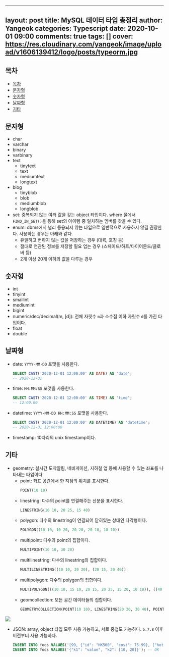---
layout: post
title: MySQL 데이터 타입 총정리
author: Yangeok
categories: Typescript
date: 2020-10-01 09:00
comments: true
tags: []
cover: https://res.cloudinary.com/yangeok/image/upload/v1606139412/logo/posts/typeorm.jpg
---- 

## 목차
- [목차](#목차)
- [문자형](#문자형)
- [숫자형](#숫자형)
- [날짜형](#날짜형)
- [기타](#기타)

## 문자형

- char
- varchar
- binary
- varbinary
- text
  - tinytext
  - text
  - mediumtext
  - longtext
- blog
  - tinyblob
  - blob
  - mediumblob
  - longblob
- set: 중복되지 않는 여러 값을 갖는 object 타입이다. where 절에서 `FIND_IN_SET()`을 통해 set의 아이템 중 일치하는 멤버를 찾을 수 있다.
- enum:  dbms에서 널리 통용되지 않는 타입으로 일반적으로 사용하지 않길 권장한다. 사용하는 경우는 아래와 같다.
  - 유일하고 변하지 않는 값을 저장하는 경우 (대륙, 호칭 등)
  - 절대로 연관된 정보를 저장할 필요 업는 경우 (스페이드/하트/다이어몬드/클로버 등)
  - 2개 이상 20개 이하의 값을 다루는 경우

## 숫자형

- int
- tinyint
- smallint
- mediumint
- bigint
- numeric/dec/decimal(m, \[d]): 전체 자릿수 `m`과 소수점 이하 자릿수 `d`를 가진 타입이다.
- float
- double

## 날짜형

- date: `YYYY-MM-DD` 포맷을 사용한다.
  ```sql
  SELECT CAST('2020-12-01 12:00:00' AS DATE) AS 'date';
  -- 2020-12-01
  ```
- time: `HH:MM:SS` 포맷을 사용한다.
  ```sql
  SELECT CAST('2020-12-01 12:00:00' AS TIME) AS 'time';
  -- 12:00:00
  ```
- datetime: `YYYY-MM-DD HH:MM:SS` 포맷을 사용한다.
  ```sql
  SELECT CAST('2020-12-01 12:00:00' AS DATETIME) AS 'datetime';
  -- 2020-12-01 12:00:00
  ```
- timestamp: 10자리의 unix timestamp이다.

## 기타

- geometry: 실시간 도착알림, 네비게이션, 지하철 앱 등에 사용할 수 있는 좌표를 나타내는 타입이다.
  - point: 좌표 공간에서 한 지점의 위치를 표시한다.
    ```sql
    POINT(10 10)
    ```
  - linestring: 다수의 point를 연결해주는 선분을 표시한다.
    ```sql
    LINESTRING(10 10, 20 25, 15 40)
    ```
  - polygon: 다수의 linestring이 연결되어 닫혀있는 상태인 다각형이다.
    ```sql
    POLYGON((10 10, 10 20, 20 20, 20 10, 10 10))
    ```
  - multipoint: 다수의 point의 집합이다.
    ```sql
    MULTIPOINT(10 10, 30 20)
    ```
  - multilinestring: 다수의 linestring의 집합이다.
    ```sql
    MULTILINESTRING((10 10, 20 20), (20 15, 30 40))
    ```
  - multipolygon: 다수의 polygon의 집합이다.
    ```sql
    MULTIPOLYGON(((10 10, 15 10, 20 15, 20 25, 15 20, 10 10)), ((40 25, 50 40, 35 35, 25 10, 40 25)))
    ```
  - geomcollection: 모든 공간 데이터들의 집합이다.
    ```sql
    GEOMETRYCOLLECTION(POINT(10 10), LINESTRING(20 20, 30 40), POINT(30 15))
    ```

![](https://img1.daumcdn.net/thumb/R1280x0/?scode=mtistory2&fname=https%3A%2F%2Fblog.kakaocdn.net%2Fdn%2F0ExKk%2FbtqDurscnn8%2FrK3KBj5ixQNkUdaK6QKit0%2Fimg.png)

- JSON: array, object 타입 모두 사용 가능하고, 서로 중첩도 가능하다. `5.7.8` 이후 버전부터 사용 가능하다.

  ```sql
  INSERT INTO foos VALUES('[99, {"id": "HK500", "cost": 75.99}, ["hot", "cold"]]'); -- OK
  INSERT INTO foos VALUES('{"k1": "value", "k2": [10, 20]}'); -- OK
  ```